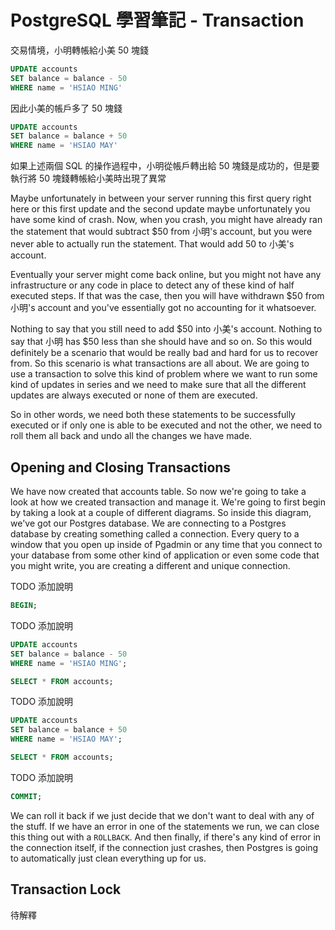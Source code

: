 # PostgreSQL 學習筆記 - Transaction



交易情境，小明轉帳給小美 50 塊錢

```sql
UPDATE accounts
SET balance = balance - 50
WHERE name = 'HSIAO MING'
```

因此小美的帳戶多了 50 塊錢

```sql
UPDATE accounts
SET balance = balance + 50
WHERE name = 'HSIAO MAY'
```

如果上述兩個 SQL 的操作過程中，小明從帳戶轉出給 50 塊錢是成功的，但是要執行將 50 塊錢轉帳給小美時出現了異常

Maybe unfortunately in between your server running this first query right here or this first update and the second update maybe unfortunately you have some kind of crash. Now, when you crash, you might have already ran the statement that would subtract $50 from 小明's account, but you were never able to actually run the statement. That would add 50 to 小美's account. 

Eventually your server might come back online, but you might not have any infrastructure or any code in place to detect any of these kind of half executed steps. If that was the case, then you will have withdrawn $50 from 小明's account and you've essentially got no accounting for it whatsoever.

Nothing to say that you still need to add $50 into 小美's account. Nothing to say that 小明 has $50 less than she should have and so on. So this would definitely be a scenario that would be really bad and hard for us to recover from. So this scenario is what transactions are all about. We are going to use a transaction to solve this kind of problem where we want to run some kind of updates in series and we need to make sure that all the different updates are always executed or none of them are executed.

So in other words, we need both these statements to be successfully executed or if only one is able to be executed and not the other, we need to roll them all back and undo all the changes we have made.

## Opening and Closing Transactions

We have now created that accounts table. So now we're going to take a look at how we created transaction and manage it. We're going to first begin by taking a look at a couple of different diagrams. So inside this diagram, we've got our Postgres database. We are connecting to a Postgres database by creating something called a connection. Every query to a window that you open up inside of Pgadmin or any time that you connect to your database from some other kind of application or even some code that you might write, you are creating a different and unique connection.


TODO 添加說明
```sql
BEGIN;
```

TODO 添加說明
```sql
UPDATE accounts
SET balance = balance - 50
WHERE name = 'HSIAO MING';

SELECT * FROM accounts;
```

TODO 添加說明
```sql
UPDATE accounts
SET balance = balance + 50
WHERE name = 'HSIAO MAY';

SELECT * FROM accounts;
```

TODO 添加說明
```sql
COMMIT;
```

We can roll it back if we just decide that we don't want to deal with any of the stuff. 
If we have an error in one of the statements we run, we can close this thing out with a `ROLLBACK`. And then finally, 
if there's any kind of error in the connection itself, if the connection just crashes, 
then Postgres is going to automatically just clean everything up for us.

## Transaction Lock

待解釋